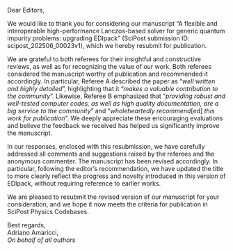 Dear Editors,

We would like to thank you for considering our manuscript
“A flexible and interoperable high-performance Lanczos-based solver for generic quantum impurity problems: upgrading EDIpack” (SciPost submission ID: scipost_202506_00023v1), which we hereby resubmit for publication.

We are grateful to both referees for their insightful and constructive reviews, as well as for recognizing the value of our work. Both referees considered the manuscript worthy of publication and recommended it accordingly. In particular, Referee A described the paper as “*well written and highly detailed*”, highlighting that it “*makes a valuable contribution to the community*”. Likewise, Referee B emphasized that “*providing robust and well-tested computer codes, as well as high quality documentation, are a big service to the community*” and “*wholeheartedly recommend*[ed] *this work for publication*”. We deeply appreciate these encouraging evaluations and believe the feedback we received has helped us significantly improve the manuscript.

In our responses, enclosed with this resubmission, we have carefully addressed all comments and suggestions raised by the referees and the anonymous commenter. The manuscript has been revised accordingly. In particular, following the editor’s recommendation, we have updated the title to more clearly reflect the progress and novelty introduced in this version of EDIpack, without requiring reference to earlier works.

We are pleased to resubmit the revised version of our manuscript for your consideration, and we hope it now meets the criteria for publication in SciPost Physics Codebases.

Best regards,  
Adriano Amaricci,   
*On behalf of all authors*

